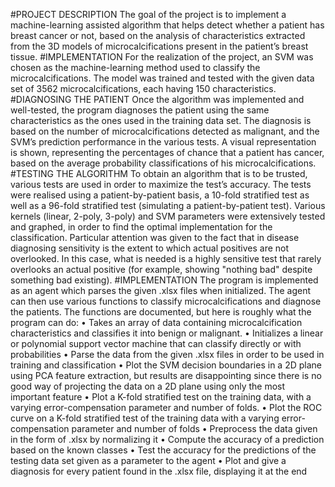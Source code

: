 #PROJECT DESCRIPTION
The goal of the project is to implement a machine-learning assisted algorithm that helps detect whether a patient has breast cancer or not, based on the analysis of characteristics extracted from the 3D models of microcalcifications present in the patient’s breast tissue.
#IMPLEMENTATION
For the realization of the project, an SVM was chosen as the machine-learning method used to classify the microcalcifications. The model was trained and tested with the given data set of 3562 microcalcifications, each having 150 characteristics. 
#DIAGNOSING THE PATIENT
Once the algorithm was implemented and well-tested, the program diagnoses the patient using the same characteristics as the ones used in the training data set. The diagnosis is based on the number of microcalcifications detected as malignant, and the SVM’s prediction performance in the various tests.
A visual representation is shown, representing the percentages of chance that a patient has cancer, based on the average probability classifications of his microcalcifications.
#TESTING THE ALGORITHM
To obtain an algorithm that is to be trusted, various tests are used in order to maximize the test’s accuracy. The tests were realised using a patient-by-patient basis, a 10-fold stratified test as well as a 96-fold stratified test (simulating a patient-by-patient test).
Various kernels (linear, 2-poly, 3-poly) and SVM parameters were extensively tested and graphed, in order to find the optimal implementation for the classification.
Particular attention was given to the fact that in disease diagnosing sensitivity is the extent to which actual positives are not overlooked. In this case, what is needed is a highly sensitive test that rarely overlooks an actual positive (for example, showing "nothing bad" despite something bad existing).
#IMPLEMENTATION
The program is implemented as an agent which parses the given .xlsx files when initialized. The agent can then use various functions to classify microcalcifications and diagnose the patients. The functions are documented, but here is roughly what the program can do:
•	Takes an array of data containing microcalcification characteristics and classifies it into benign or malignant.
•	Initializes a linear or polynomial support vector machine that can classify directly or with probabilities
•	Parse the data from the given .xlsx files in order to be used in training and classification
•	Plot the SVM decision boundaries in a 2D plane using PCA feature extraction, but results are disappointing since there is no good way of projecting the data on a 2D plane using only the most important feature
•	Plot a K-fold stratified test on the training data, with a varying error-compensation parameter and number of folds.
•	Plot the ROC curve on a K-fold stratified test of the training data with a varying error-compensation parameter and number of folds
•	Preprocess the data given in the form of .xlsx by normalizing it
•	Compute the accuracy of a prediction based on the known classes
•	Test the accuracy for the predictions of the testing data set given as a parameter to the agent
•	Plot and give a diagnosis for every patient found in the .xlsx file, displaying it at the end
